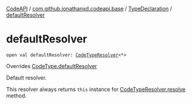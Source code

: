 [CodeAPI](../../index.md) / [com.github.jonathanxd.codeapi.base](../index.md) / [TypeDeclaration](index.md) / [defaultResolver](.)

# defaultResolver

`open val defaultResolver: `[`CodeTypeResolver`](../../com.github.jonathanxd.codeapi.type/-code-type-resolver/index.md)`<*>`

Overrides [CodeType.defaultResolver](../../com.github.jonathanxd.codeapi.type/-code-type/default-resolver.md)

Default resolver.

This resolver always returns `this` instance for [CodeTypeResolver.resolve](../../com.github.jonathanxd.codeapi.type/-code-type-resolver/resolve.md) method.

